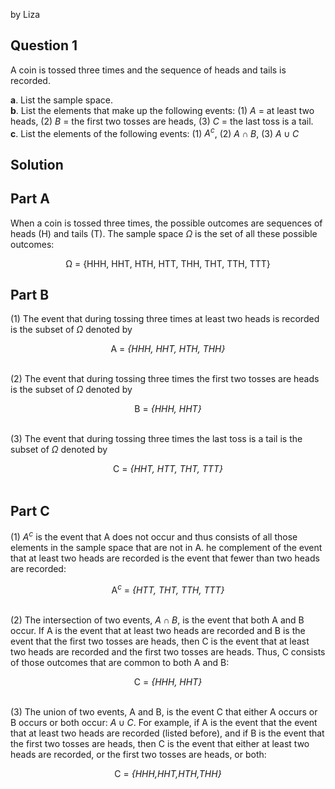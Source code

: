 by Liza
## Question 1

A coin is tossed three times and the sequence of heads and tails is recorded.

**a**. List the sample space.  
**b**. List the elements that make up the following events: (1) *A* = at least two heads, (2) *B* = the first two tosses are heads, (3) *C* = the last toss is a tail.  
**c**. List the elements of the following events: (1) $A^c$, (2) $A \cap B$, (3) $A \cup C$

## Solution  
## Part A
When a coin is tossed three times, the possible outcomes are sequences of heads (H) and tails (T). The sample space $\Omega$ is the set of all these possible outcomes:  
<div align="center">
   Ω = {HHH, HHT, HTH, HTT, THH, THT, TTH, TTT}  
</div>


## Part B
(1) The event that during tossing three times at least two heads is recorded is the subset of $\Omega$ denoted by  

<div align="center">
A = <i>{HHH, HHT, HTH, THH}</i>
</div>  
<br>

(2) The event that during tossing three times the first two tosses are heads is the subset of $\Omega$ denoted by  

<div align="center">
B = <i>{HHH, HHT}</i>
</div>  
<br>

(3) The event that during tossing three times the last toss is a tail is the subset of $\Omega$ denoted by  
<div align="center">
C = <i>{HHT, HTT, THT, TTT}</i>
</div>  
<br>

## Part C
(1) $A^c$  is the event that A does not occur and thus consists of all those elements in the sample space that are not in A. he complement of the event that at least two heads are recorded is the event that fewer than two heads are recorded:  

<div align="center">
A<i><sup>c</sup></i> = <i>{HTT, THT, TTH, TTT}</i>
</div>  
<br>

(2) The intersection of two events, $A \cap B$, is the event that both A and B occur. If A is the event that at least two heads are recorded and B is the event that the first two tosses are heads, then C is the event that at least two heads are recorded and the first two tosses are heads. Thus, C consists of those outcomes that are common to both A and B:  

<div align="center">
C = <i>{HHH, HHT}</i>
</div>  
<br>

(3) The union of two events, A and B, is the event C that either A occurs or B occurs or both occur: $A \cup C$. For example, if A is the event that  the event that at least two heads are recorded (listed before), and if B is the event that the first two tosses are heads, then C is the event that either at least two heads are recorded, or the first two tosses are heads, or both: 
<div align="center">
C = <i>{HHH,HHT,HTH,THH}</i>
</div>  
<br>
